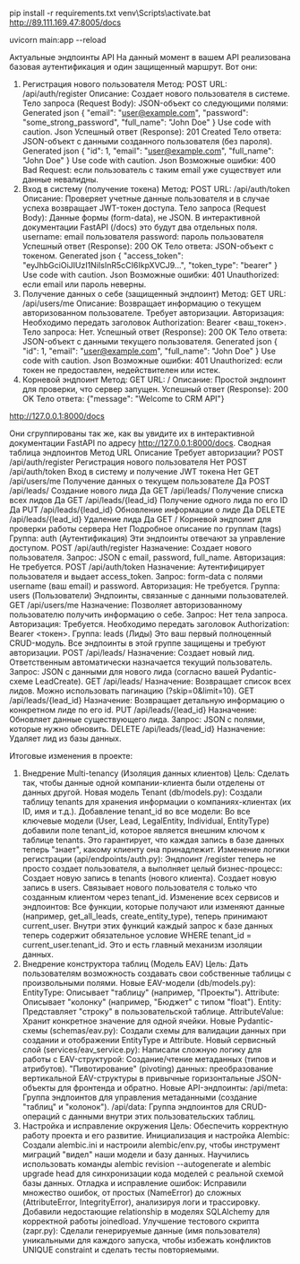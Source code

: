 pip install -r requirements.txt
venv\Scripts\activate.bat
http://89.111.169.47:8005/docs

uvicorn main:app --reload



Актуальные эндпоинты API
На данный момент в вашем API реализована базовая аутентификация и один защищенный маршрут. Вот они:
1. Регистрация нового пользователя
Метод: POST
URL: /api/auth/register
Описание: Создает нового пользователя в системе.
Тело запроса (Request Body): JSON-объект со следующими полями:
Generated json
{
  "email": "user@example.com",
  "password": "some_strong_password",
  "full_name": "John Doe"
}
Use code with caution.
Json
Успешный ответ (Response): 201 Created
Тело ответа: JSON-объект с данными созданного пользователя (без пароля).
Generated json
{
  "id": 1,
  "email": "user@example.com",
  "full_name": "John Doe"
}
Use code with caution.
Json
Возможные ошибки:
400 Bad Request: если пользователь с таким email уже существует или данные невалидны.
2. Вход в систему (получение токена)
Метод: POST
URL: /api/auth/token
Описание: Проверяет учетные данные пользователя и в случае успеха возвращает JWT-токен доступа.
Тело запроса (Request Body): Данные формы (form-data), не JSON. В интерактивной документации FastAPI (/docs) это будут два отдельных поля.
username: email пользователя
password: пароль пользователя
Успешный ответ (Response): 200 OK
Тело ответа: JSON-объект с токеном.
Generated json
{
  "access_token": "eyJhbGciOiJIUzI1NiIsInR5cCI6IkpXVCJ9...",
  "token_type": "bearer"
}
Use code with caution.
Json
Возможные ошибки:
401 Unauthorized: если email или пароль неверны.
3. Получение данных о себе (защищенный эндпоинт)
Метод: GET
URL: /api/users/me
Описание: Возвращает информацию о текущем авторизованном пользователе. Требует авторизации.
Авторизация: Необходимо передать заголовок Authorization: Bearer <ваш_токен>.
Тело запроса: Нет.
Успешный ответ (Response): 200 OK
Тело ответа: JSON-объект с данными текущего пользователя.
Generated json
{
  "id": 1,
  "email": "user@example.com",
  "full_name": "John Doe"
}
Use code with caution.
Json
Возможные ошибки:
401 Unauthorized: если токен не предоставлен, недействителен или истек.
4. Корневой эндпоинт
Метод: GET
URL: /
Описание: Простой эндпоинт для проверки, что сервер запущен.
Успешный ответ (Response): 200 OK
Тело ответа: {"message": "Welcome to CRM API"}


http://127.0.0.1:8000/docs












Они сгруппированы так же, как вы увидите их в интерактивной документации FastAPI по адресу http://127.0.0.1:8000/docs.
Сводная таблица эндпоинтов
Метод	URL	Описание	Требует авторизации?
POST	/api/auth/register	Регистрация нового пользователя	Нет
POST	/api/auth/token	Вход в систему и получение JWT токена	Нет
GET	/api/users/me	Получение данных о текущем пользователе	Да
POST	/api/leads/	Создание нового лида	Да
GET	/api/leads/	Получение списка всех лидов	Да
GET	/api/leads/{lead_id}	Получение одного лида по его ID	Да
PUT	/api/leads/{lead_id}	Обновление информации о лиде	Да
DELETE	/api/leads/{lead_id}	Удаление лида	Да
GET	/	Корневой эндпоинт для проверки работы сервера	Нет
Подробное описание по группам (tags)
Группа: auth (Аутентификация)
Эти эндпоинты отвечают за управление доступом.
POST /api/auth/register
Назначение: Создает нового пользователя.
Запрос: JSON с email, password, full_name.
Авторизация: Не требуется.
POST /api/auth/token
Назначение: Аутентифицирует пользователя и выдает access_token.
Запрос: form-data с полями username (ваш email) и password.
Авторизация: Не требуется.
Группа: users (Пользователи)
Эндпоинты, связанные с данными пользователей.
GET /api/users/me
Назначение: Позволяет авторизованному пользователю получить информацию о себе.
Запрос: Нет тела запроса.
Авторизация: Требуется. Необходимо передать заголовок Authorization: Bearer <токен>.
Группа: leads (Лиды)
Это ваш первый полноценный CRUD-модуль. Все эндпоинты в этой группе защищены и требуют авторизации.
POST /api/leads/
Назначение: Создает новый лид. Ответственным автоматически назначается текущий пользователь.
Запрос: JSON с данными для нового лида (согласно вашей Pydantic-схеме LeadCreate).
GET /api/leads/
Назначение: Возвращает список всех лидов. Можно использовать пагинацию (?skip=0&limit=10).
GET /api/leads/{lead_id}
Назначение: Возвращает детальную информацию о конкретном лиде по его id.
PUT /api/leads/{lead_id}
Назначение: Обновляет данные существующего лида.
Запрос: JSON с полями, которые нужно обновить.
DELETE /api/leads/{lead_id}
Назначение: Удаляет лид из базы данных.









Итоговые изменения в проекте:
1. Внедрение Multi-tenancy (Изоляция данных клиентов)
Цель: Сделать так, чтобы данные одной компании-клиента были отделены от данных другой.
Новая модель Tenant (db/models.py):
Создали таблицу tenants для хранения информации о компаниях-клиентах (их ID, имя и т.д.).
Добавление tenant_id во все модели:
Во все ключевые модели (User, Lead, LegalEntity, Individual, EntityType) добавили поле tenant_id, которое является внешним ключом к таблице tenants.
Это гарантирует, что каждая запись в базе данных теперь "знает", какому клиенту она принадлежит.
Изменение логики регистрации (api/endpoints/auth.py):
Эндпоинт /register теперь не просто создает пользователя, а выполняет целый бизнес-процесс:
Создает новую запись в tenants (нового клиента).
Создает новую запись в users.
Связывает нового пользователя с только что созданным клиентом через tenant_id.
Изменение всех сервисов и эндпоинтов:
Все функции, которые получают или изменяют данные (например, get_all_leads, create_entity_type), теперь принимают current_user.
Внутри этих функций каждый запрос к базе данных теперь содержит обязательное условие WHERE tenant_id = current_user.tenant_id. Это и есть главный механизм изоляции данных.
2. Внедрение конструктора таблиц (Модель EAV)
Цель: Дать пользователям возможность создавать свои собственные таблицы с произвольными полями.
Новые EAV-модели (db/models.py):
EntityType: Описывает "таблицу" (например, "Проекты").
Attribute: Описывает "колонку" (например, "Бюджет" с типом "float").
Entity: Представляет "строку" в пользовательской таблице.
AttributeValue: Хранит конкретное значение для одной ячейки.
Новые Pydantic-схемы (schemas/eav.py):
Создали схемы для валидации данных при создании и отображении EntityType и Attribute.
Новый сервисный слой (services/eav_service.py):
Написали сложную логику для работы с EAV-структурой:
Создание/чтение метаданных (типов и атрибутов).
"Пивотирование" (pivoting) данных: преобразование вертикальной EAV-структуры в привычные горизонтальные JSON-объекты для фронтенда и обратно.
Новые API-эндпоинты:
/api/meta: Группа эндпоинтов для управления метаданными (создание "таблиц" и "колонок").
/api/data: Группа эндпоинтов для CRUD-операций с данными внутри этих пользовательских таблиц.
3. Настройка и исправление окружения
Цель: Обеспечить корректную работу проекта и его развитие.
Инициализация и настройка Alembic:
Создали alembic.ini и настроили alembic/env.py, чтобы инструмент миграций "видел" наши модели и базу данных.
Научились использовать команды alembic revision --autogenerate и alembic upgrade head для синхронизации кода моделей с реальной схемой базы данных.
Отладка и исправление ошибок:
Исправили множество ошибок, от простых (NameError) до сложных (AttributeError, IntegrityError), анализируя логи и трассировку.
Добавили недостающие relationship в моделях SQLAlchemy для корректной работы joinedload.
Улучшение тестового скрипта (zapr.py):
Сделали генерируемые данные (имя пользователя) уникальными для каждого запуска, чтобы избежать конфликтов UNIQUE constraint и сделать тесты повторяемыми.